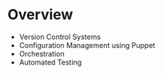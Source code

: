 <!SLIDE agenda>
<!SLIDE subsection>
# Overview
* Version Control Systems
* Configuration Management using Puppet
* Orchestration
* Automated Testing
